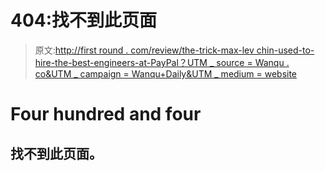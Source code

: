 # 404:找不到此页面

> 原文:[http://first round . com/review/the-trick-max-lev chin-used-to-hire-the-best-engineers-at-PayPal？UTM _ source = Wanqu . co&UTM _ campaign = Wanqu+Daily&UTM _ medium = website](http://firstround.com/review/the-trick-max-levchin-used-to-hire-the-best-engineers-at-PayPal?utm_source=wanqu.co&utm_campaign=Wanqu+Daily&utm_medium=website)

# Four hundred and four

## 找不到此页面。